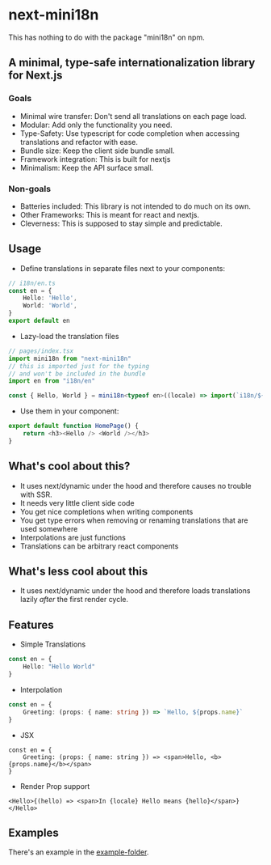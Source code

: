 # next-mini18n

This has nothing to do with the package "mini18n" on npm.

## A minimal, type-safe internationalization library for Next.js

### Goals
* Minimal wire transfer: Don't send all translations on each page load.
* Modular: Add only the functionality you need.
* Type-Safety: Use typescript for code completion when accessing translations
and refactor with ease.
* Bundle size: Keep the client side bundle small.
* Framework integration: This is built for nextjs
* Minimalism: Keep the API surface small.

### Non-goals
* Batteries included: This library is not intended to do much on its own.
* Other Frameworks: This is meant for react and nextjs.
* Cleverness: This is supposed to stay simple and predictable.

## Usage
* Define translations in separate files next to your components:
```ts
// i18n/en.ts
const en = {
    Hello: 'Hello',
    World: 'World',
}
export default en
```

* Lazy-load the translation files
```ts
// pages/index.tsx
import mini18n from "next-mini18n"
// this is imported just for the typing
// and won't be included in the bundle
import en from "i18n/en"

const { Hello, World } = mini18n<typeof en>((locale) => import(`i18n/${locale}`))
```

* Use them in your component:
```ts
export default function HomePage() {
    return <h3><Hello /> <World /></h3>
}
```
## What's cool about this?
* It uses next/dynamic under the hood and therefore causes no trouble with SSR.
* It needs very little client side code
* You get nice completions when writing components
* You get type errors when removing or renaming translations that are used somewhere
* Interpolations are just functions
* Translations can be arbitrary react components

## What's less cool about this
* It uses next/dynamic under the hood and therefore loads translations lazily _after_ the first render cycle.


## Features
* Simple Translations
```ts
const en = {
    Hello: "Hello World"
}
```
* Interpolation
```ts
const en = {
    Greeting: (props: { name: string }) => `Hello, ${props.name}`
}
```
* JSX
```tsx
const en = {
    Greeting: (props: { name: string }) => <span>Hello, <b>{props.name}</b></span>
}
```
* Render Prop support
```tsx
<Hello>{(hello) => <span>In {locale} Hello means {hello}</span>}</Hello>
```

## Examples
There's an example in the [example-folder](https://github.com/mismosmi/tsi18n/tree/main/example).